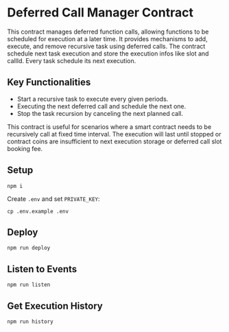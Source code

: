 # Deferred Call Manager Contract

This contract manages deferred function calls, allowing functions to be scheduled for execution at a later time. It provides mechanisms to add, execute, and remove recursive task using deferred calls. The contract schedule next task execution and store the execution infos like slot and callId. Every task schedule its next execution.

## Key Functionalities

- Start a recursive task to execute every given periods.
- Executing the next deferred call and schedule the next one.
- Stop the task recursion by canceling the next planned call.

This contract is useful for scenarios where a smart contract needs to be recursively call at fixed time interval.
The execution will last until stopped or contract coins are insufficient to next execution storage or deferred call slot booking fee.

## Setup

```shell
npm i
```

Create `.env` and set `PRIVATE_KEY`:

```shell
cp .env.example .env
```

## Deploy

```shell
npm run deploy
```

## Listen to Events

```shell
npm run listen
```

## Get Execution History

```shell
npm run history
```
